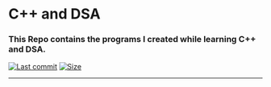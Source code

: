 # C++ and DSA
### This Repo contains the programs I created while learning C++ and DSA.

[![Last commit](https://img.shields.io/github/last-commit/MahtoSujeet/cpp-dsa?&logo=github)](https://github.com/MahtoSujeet/cpp-dsa)
[![Size](https://img.shields.io/github/repo-size/MahtoSujeet/cpp-dsa?color=green)](https://github.com/MahtoSujeet/cpp-dsa)

-------------------------------------
